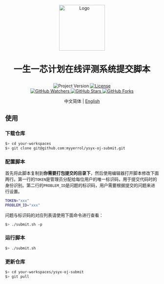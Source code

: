 <p align="center">
    <img alt="Logo" src="https://github.com/myyerrol/ysyx-oj-system/blob/main/srcs/frontend/public/img/logo.png" width="150">
</p>

<h1>
    <p align="center">一生一芯计划在线评测系统提交脚本</p>
</h1>

<p align="center">
    <a title="Project Version">
        <img alt="Project Version" src="https://img.shields.io/badge/version-1.0.0-brightgreen" />
    </a>
    <a title="License" target="_blank" href="https://github.com/myyerrol/ysyx-oj-submit/blob/master/LICENSE">
        <img alt="License" src="https://img.shields.io/github/license/myyerrol/ysyx-oj-submit.svg" />
    </a>
    <br/>
    <a title="GitHub Watchers" target="_blank" href="https://github.com/myyerrol/ysyx-oj-submit/watchers">
        <img alt="GitHub Watchers" src="https://img.shields.io/github/watchers/myyerrol/ysyx-oj-submit.svg?label=Watchers&style=social" />
    </a>
    <a title="GitHub Stars" target="_blank" href="https://github.com/myyerrol/ysyx-oj-submit/stargazers">
        <img alt="GitHub Stars" src="https://img.shields.io/github/stars/myyerrol/ysyx-oj-submit.svg?label=Stars&style=social" />
    </a>
    <a title="GitHub Forks" target="_blank" href="https://github.com/myyerrol/ysyx-oj-submit/network/members">
        <img alt="GitHub Forks" src="https://img.shields.io/github/forks/myyerrol/ysyx-oj-submit.svg?label=Forks&style=social" />
    </a>
</p>

<p align="center">中文简体 | <a title="English" href="README.md">English</a></p>

## 使用

### 下载仓库

```sh
$> cd your-workspaces
$> git clone git@github.com:myyerrol/ysyx-oj-submit.git
```

### 配置脚本

首先将此脚本复制到**你需要打包提交的目录下**，然后使用编辑器打开脚本修改下面两行。第一行的`TOKEN`是管理员分配给每位用户的唯一标识码，用于提交代码时的身份识别。第二行的`PROBLEM_ID`是问题的标识码，用户需要根据提交的问题来进行设置。

```sh
TOKEN="xxx"
PROBLEM_ID="xxx"
```

问题与标识码的对应列表请使用下面命令进行查看：

```sh
$> ./submit.sh -p
```

### 运行脚本

```sh
$> ./submit.sh
```

### 更新仓库

```sh
$> cd your-workspaces/ysyx-oj-submit
$> git pull
```
